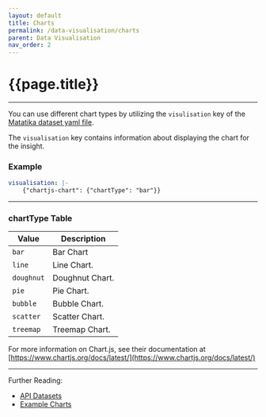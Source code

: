 ```yaml
---
layout: default
title: Charts
permalink: /data-visualisation/charts
parent: Data Visualisation
nav_order: 2
---
```


# {{page.title}}

---

You can use different chart types by utilizing the `visulisation` key of the [Matatika dataset yaml file](../cli/dataset-yaml).

The `visualisation` key contains information about displaying the chart for the insight.

### Example

```yaml
visualisation: |-
    {"chartjs-chart": {"chartType": "bar"}}
```

---

### chartType Table

Value | Description
----- | -----------
`bar` | Bar Chart
`line` | Line Chart.
`doughnut` | Doughnut Chart.
`pie` | Pie Chart.
`bubble` | Bubble Chart.
`scatter` | Scatter Chart.
`treemap` | Treemap Chart.

For more information on Chart.js, see their documentation at [https://www.chartjs.org/docs/latest/](https://www.chartjs.org/docs/latest/)

---

Further Reading: 

- [API Datasets](../api/resources/datasets)
- [Example Charts](examples)